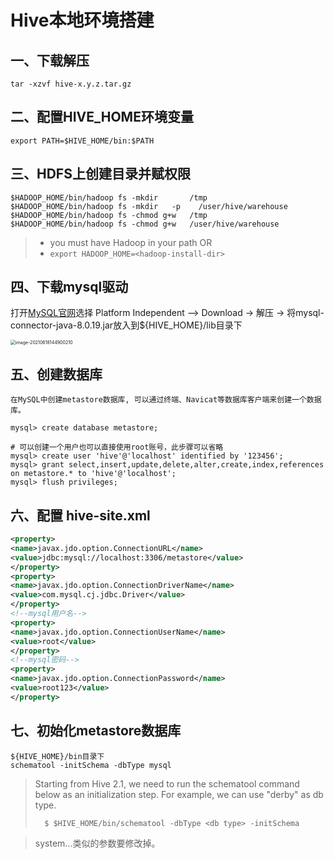# Hive本地环境搭建

## 一、下载解压

```
tar -xzvf hive-x.y.z.tar.gz
```

## 二、配置HIVE_HOME环境变量

```
export PATH=$HIVE_HOME/bin:$PATH
```

## 三、HDFS上创建目录并赋权限

```shell
$HADOOP_HOME/bin/hadoop fs -mkdir       /tmp
$HADOOP_HOME/bin/hadoop fs -mkdir   -p    /user/hive/warehouse
$HADOOP_HOME/bin/hadoop fs -chmod g+w   /tmp
$HADOOP_HOME/bin/hadoop fs -chmod g+w   /user/hive/warehouse
```

> - you must have Hadoop in your path OR
> - `export HADOOP_HOME=<hadoop-install-dir>`

## 四、下载mysql驱动

打开[MySQL官网](https://dev.mysql.com/downloads/connector/j/)选择 Platform Independent --> Download -> 解压 -> 将mysql-connector-java-8.0.19.jar放入到${HIVE_HOME}/lib目录下

<img src="/Users/zyw/Library/Application Support/typora-user-images/image-20210618144900210.png" alt="image-20210618144900210" style="zoom:50%;" />

## 五、创建数据库

```
在MySQL中创建metastore数据库, 可以通过终端、Navicat等数据库客户端来创建一个数据库。

mysql> create database metastore;

# 可以创建一个用户也可以直接使用root账号，此步骤可以省略
mysql> create user 'hive'@'localhost' identified by '123456';
mysql> grant select,insert,update,delete,alter,create,index,references on metastore.* to 'hive'@'localhost';
mysql> flush privileges;
```





## 六、配置 hive-site.xml

```xml
<property>
<name>javax.jdo.option.ConnectionURL</name>
<value>jdbc:mysql://localhost:3306/metastore</value>
</property>
<property>
<name>javax.jdo.option.ConnectionDriverName</name>
<value>com.mysql.cj.jdbc.Driver</value>
</property>
<!--mysql用户名-->
<property>
<name>javax.jdo.option.ConnectionUserName</name>
<value>root</value>
</property>
<!--mysql密码-->
<property>
<name>javax.jdo.option.ConnectionPassword</name>
<value>root123</value>
</property>
```

## 七、初始化metastore数据库

```shell
${HIVE_HOME}/bin目录下
schematool -initSchema -dbType mysql
```

> Starting from Hive 2.1, we need to run the schematool command below as an initialization step. For example, we can use "derby" as db type. 
>
> ```
>   $ $HIVE_HOME/bin/schematool -dbType <db type> -initSchema
> ```



> system...类似的参数要修改掉。